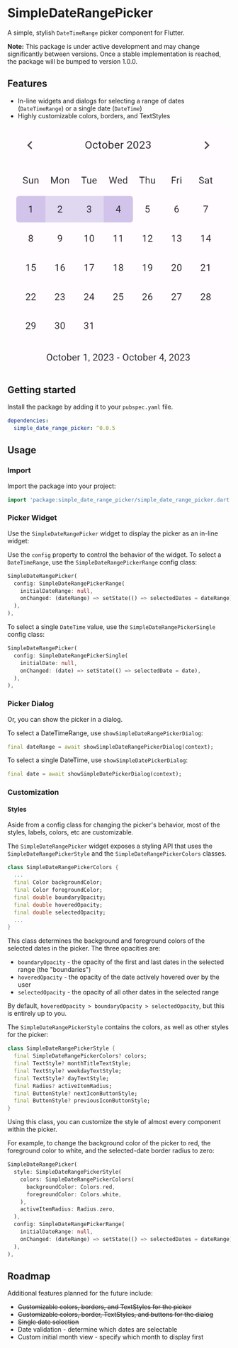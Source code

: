 # SimpleDateRangePicker

A simple, stylish `DateTimeRange` picker component for Flutter.

**Note:** This package is under active development and may change significantly between versions. Once a stable implementation is reached, the package will be bumped to version 1.0.0.

## Features

* In-line widgets and dialogs for selecting a range of dates (`DateTimeRange`) or a single date (`DateTime`)
* Highly customizable colors, borders, and TextStyles

![Date range picker with a date range selected](https://github.com/andyhorn/simple_date_range_picker/raw/main/documentation/images/date_range_picker_selected.png)

## Getting started

Install the package by adding it to your `pubspec.yaml` file.

```yaml
dependencies:
  simple_date_range_picker: ^0.0.5
```

## Usage

### Import

Import the package into your project:

```dart
import 'package:simple_date_range_picker/simple_date_range_picker.dart';
```

### Picker Widget

Use the `SimpleDateRangePicker` widget to display the picker as an in-line widget:

Use the `config` property to control the behavior of the widget. To select a `DateTimeRange`, use the `SimpleDateRangePickerRange` config class:

```dart
SimpleDateRangePicker(
  config: SimpleDateRangePickerRange(
    initialDateRange: null,
    onChanged: (dateRange) => setState(() => selectedDates = dateRange),
  ),
),
```

To select a single `DateTime` value, use the `SimpleDateRangePickerSingle` config class:

```dart
SimpleDateRangePicker(
  config: SimpleDateRangePickerSingle(
    initialDate: null,
    onChanged: (date) => setState(() => selectedDate = date),
  ),
),
```

### Picker Dialog

Or, you can show the picker in a dialog.

To select a DateTimeRange, use `showSimpleDateRangePickerDialog`:

```dart
final dateRange = await showSimpleDateRangePickerDialog(context);
```

To select a single DateTime, use `showSimpleDatePickerDialog`:

```dart
final date = await showSimpleDatePickerDialog(context);
```

### Customization

#### Styles

Aside from a config class for changing the picker's behavior, most of the styles, labels, colors, etc are customizable.

The `SimpleDateRangePicker` widget exposes a styling API that uses the `SimpleDateRangePickerStyle` and the `SimpleDateRangePickerColors` classes.

```dart
class SimpleDateRangePickerColors {
  ...
  final Color backgroundColor;
  final Color foregroundColor;
  final double boundaryOpacity;
  final double hoveredOpacity;
  final double selectedOpacity;
  ...
}
```

This class determines the background and foreground colors of the selected dates in the picker. The three opacities are:

  * `boundaryOpacity` - the opacity of the first and last dates in the selected range (the "boundaries")
  * `hoveredOpacity` - the opacity of the date actively hovered over by the user
  * `selectedOpacity` - the opacity of all other dates in the selected range

By default, `hoveredOpacity > boundaryOpacity > selectedOpacity`, but this is entirely up to you.

The `SimpleDateRangePickerStyle` contains the colors, as well as other styles for the picker:

```dart
class SimpleDateRangePickerStyle {
  final SimpleDateRangePickerColors? colors;
  final TextStyle? monthTitleTextStyle;
  final TextStyle? weekdayTextStyle;
  final TextStyle? dayTextStyle;
  final Radius? activeItemRadius;
  final ButtonStyle? nextIconButtonStyle;
  final ButtonStyle? previousIconButtonStyle;
}
```

Using this class, you can customize the style of almost every component within the picker.

For example, to change the background color of the picker to red, the foreground color to white, and the selected-date border radius to zero:

```dart
SimpleDateRangePicker(
  style: SimpleDateRangePickerStyle(
    colors: SimpleDateRangePickerColors(
      backgroundColor: Colors.red,
      foregroundColor: Colors.white,
    ),
    activeItemRadius: Radius.zero,
  ),
  config: SimpleDateRangePickerRange(
    initialDateRange: null,
    onChanged: (dateRange) => setState(() => selectedDates = dateRange),
  ),
),
```

## Roadmap

Additional features planned for the future include:

* ~~Customizable colors, borders, and TextStyles for the picker~~
* ~~Customizable colors, border, TextStyles, and buttons for the dialog~~
* ~~Single date selection~~
* Date validation - determine which dates are selectable
* Custom initial month view - specify which month to display first
